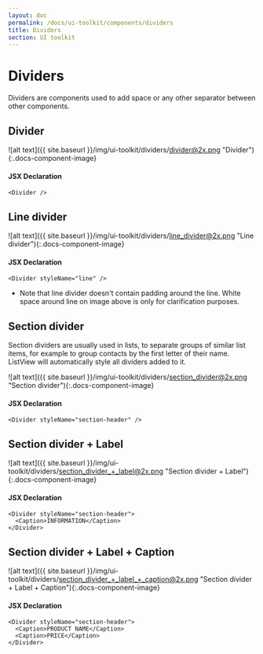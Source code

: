 ```yaml
---
layout: doc
permalink: /docs/ui-toolkit/components/dividers
title: Dividers
section: UI toolkit
---
```


# Dividers

Dividers are components used to add space or any other separator between other components.

## Divider
![alt text]({{ site.baseurl }}/img/ui-toolkit/dividers/divider@2x.png "Divider"){:.docs-component-image}

#### JSX Declaration
```JSX
<Divider />
```

## Line divider
![alt text]({{ site.baseurl }}/img/ui-toolkit/dividers/line_divider@2x.png "Line divider"){:.docs-component-image}

#### JSX Declaration
```JSX
<Divider styleName="line" />
```

* Note that line divider doesn't contain padding around the line. White space around line on image above is only for clarification purposes.

## Section divider
Section dividers are usually used in lists, to separate groups of similar list items, for example to group contacts by the first letter of their name. ListView will automatically style all dividers added to it.

![alt text]({{ site.baseurl }}/img/ui-toolkit/dividers/section_divider@2x.png "Section divider"){:.docs-component-image}

#### JSX Declaration
```JSX
<Divider styleName="section-header" />
```

## Section divider + Label
![alt text]({{ site.baseurl }}/img/ui-toolkit/dividers/section_divider_+_label@2x.png "Section divider + Label"){:.docs-component-image}

#### JSX Declaration
```JSX
<Divider styleName="section-header">
  <Caption>INFORMATION</Caption>
</Divider>
```

## Section divider + Label + Caption
![alt text]({{ site.baseurl }}/img/ui-toolkit/dividers/section_divider_+_label_+_caption@2x.png "Section divider + Label + Caption"){:.docs-component-image}

#### JSX Declaration
```JSX
<Divider styleName="section-header">
  <Caption>PRODUCT NAME</Caption>
  <Caption>PRICE</Caption>
</Divider>
```